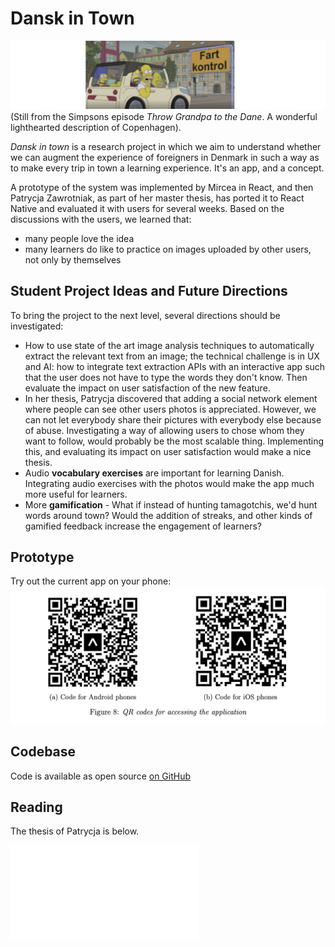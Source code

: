 # Dansk in Town

![](../docs/assets/dansk-in-town.png)
(Still from the Simpsons episode *Throw Grandpa to the Dane*. A wonderful lighthearted description of Copenhagen). 

*Dansk in town* is a research project in which we aim to understand whether we can augment the experience of foreigners in Denmark in such a way as to make every trip in town a learning experience. It's an app, and a concept. 

A prototype of the system was implemented by Mircea in React, and then Patrycja Zawrotniak, as part of her master thesis, has ported it to React Native and evaluated it with users for several weeks. Based on the discussions with the users, we learned that: 
- many people love the idea
- many learners do like to practice on images uploaded by other users, not only by themselves

## Student Project Ideas and Future Directions

To bring the project to the next level, several directions should be investigated:
- How to use state of the art image analysis techniques to automatically extract the relevant text from an image; the technical challenge is in UX and AI: how to integrate text extraction APIs with  an interactive app such that the user does not have to type the words they don't know. Then evaluate the impact on user satisfaction of the new feature. 
- In her thesis, Patrycja discovered that adding a social network element where people can see other users photos is appreciated. However, we can not let everybody share their pictures with everybody else because of abuse. Investigating a way of allowing users to chose whom they want to follow, would probably be the most scalable thing. Implementing this, and evaluating its impact on user satisfaction would make a nice thesis.
- Audio **vocabulary exercises** are important for learning Danish. Integrating audio exercises with the photos would make the app much more useful for learners. 
- More **gamification** - What if instead of hunting tamagotchis, we'd hunt words around town? Would the addition of streaks, and other kinds of gamified feedback increase the engagement of learners? 

## Prototype

Try out the current app on your phone:
![](../docs/assets/qr-codes-dansk-in-town.png)

## Codebase
Code is available as open source [on GitHub](https://github.com/zawropati/dansk_in_town_mobile)

## Reading
The thesis of Patrycja is below. 

![](../docs/assets/Patrycja-Thesis.pdf)

